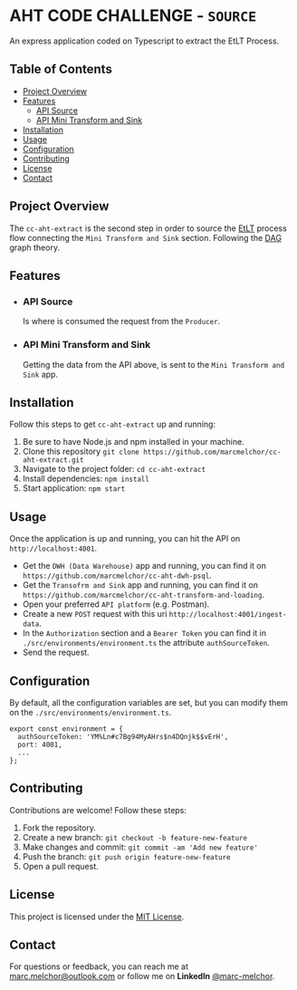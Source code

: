 # AHT CODE CHALLENGE - `SOURCE`

An express application coded on Typescript to extract the EtLT Process.


## Table of Contents

- [Project Overview](#project-overview)
- [Features](#features)
    - [API Source](#api-source)
    - [API Mini Transform and Sink](#api-mini-transform-and-sink)
- [Installation](#installation)
- [Usage](#usage)
- [Configuration](#configuration)
- [Contributing](#contributing)
- [License](#license)
- [Contact](#contact)


## Project Overview

The `cc-aht-extract` is the second step in order to source the [EtLT](https://www.integrate.io/blog/what-is-etlt/) process flow connecting the `Mini Transform and Sink` section.
Following the [DAG](https://en.wikipedia.org/wiki/Directed_acyclic_graph) graph theory.


## Features

- ### API Source
  Is where is consumed the request from the `Producer`.

- ### API Mini Transform and Sink
  Getting the data from the API above, is sent to the `Mini Transform and Sink` app.


## Installation

Follow this steps to get `cc-aht-extract` up and running:

1. Be sure to have Node.js and npm installed in your machine.
2. Clone this repository `git clone https://github.com/marcmelchor/cc-aht-extract.git`
3. Navigate to the project folder: `cd cc-aht-extract`
4. Install dependencies: `npm install`
5. Start application: `npm start`


## Usage

Once the application is up and running, you can hit the API on `http://localhost:4001`.

- Get the `DWH (Data Warehouse)` app and running, you can find it on `https://github.com/marcmelchor/cc-aht-dwh-psql`.
- Get the `Transofrm and Sink` app and running, you can find it on `https://github.com/marcmelchor/cc-aht-transform-and-loading`.
- Open your preferred `API platform` (e.g. Postman).
- Create a new `POST` request with this uri `http://localhost:4001/ingest-data`.
- In the `Authorization` section and a `Bearer Token` you can find it in `./src/environments/environment.ts` the attribute `authSourceToken`.
- Send the request.


## Configuration

By default, all the configuration variables are set, but you can modify them on the `./src/environments/environment.ts`.

```
export const environment = {
  authSourceToken: 'YM%Ln#c7Bg94MyAHrs$n4DQnjk$$vErH',
  port: 4001,
  ...
};

```


## Contributing

Contributions are welcome! Follow these steps:

1. Fork the repository.
2. Create a new branch: `git checkout -b feature-new-feature`
3. Make changes and commit: `git commit -am 'Add new feature'`
4. Push the branch: `git push origin feature-new-feature`
5. Open a pull request.


## License

This project is licensed under the <u>[MIT License](https://opensource.org/license/mit/)</u>.


## Contact

For questions or feedback, you can reach me at <u>marc.melchor@outlook.com</u> or follow me on <b>LinkedIn</b> <u>@marc-melchor</u>. 
